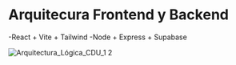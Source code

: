 # Arquitecura Frontend y Backend
-React + Vite + Tailwind
-Node +  Express + Supabase

![Arquitectura_Lógica_CDU_1 2](https://github.com/BenjaminGonzalezF/architecture-react-nodejs/assets/80930564/74cc8f5c-3fd7-4f42-8954-fdd600e05194)
